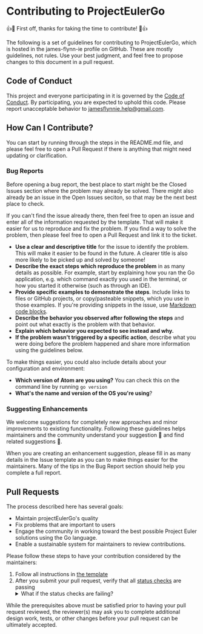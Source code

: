 # Contributing to ProjectEulerGo

👍🎉 First off, thanks for taking the time to contribute! 🎉👍

The following is a set of guidelines for contributing to ProjectEulerGo, which is hosted in the james-flynn-ie profile on GitHub. These are mostly guidelines, not rules. Use your best judgment, and feel free to propose changes to this document in a pull request.


## Code of Conduct
This project and everyone participating in it is governed by the [Code of Conduct](CODE_OF_CONDUCT.md). By participating, you are expected to uphold this code. Please report unacceptable behavior to jamesflynnie.help@gmail.com.

## How Can I Contribute?
You can start by running through the steps in the README.md file, and please feel free to open a Pull Request if there is anything that might need updating or clarification.

### Bug Reports
Before opening a bug report, the best place to start might be the Closed Issues section where the problem may already be solved. There might also already be an issue in the Open Issues seciton, so that may be the next best place to check.

If you can't find the issue already there, then feel free to open an issue and enter all of the information requested by the template. That will make it easier for us to reproduce and fix the problem.
If you find a way to solve the problem, then please feel free to open a Pull Request and link it to the ticket.

* **Use a clear and descriptive title** for the issue to identify the problem. This will make it easier to be found in the future. A clearer title is also more likely to be picked up and solved by someone!
* **Describe the exact steps which reproduce the problem** in as many details as possible. For example, start by explaining how you ran the Go application, e.g. which command exactly you used in the terminal, or how you started it otherwise (such as through an IDE).
* **Provide specific examples to demonstrate the steps**. Include links to files or GitHub projects, or copy/pasteable snippets, which you use in those examples. If you're providing snippets in the issue, use [Markdown code blocks](https://help.github.com/articles/markdown-basics/#multiple-lines).
* **Describe the behavior you observed after following the steps** and point out what exactly is the problem with that behavior.
* **Explain which behavior you expected to see instead and why.**
* **If the problem wasn't triggered by a specific action**, describe what you were doing before the problem happened and share more information using the guidelines below.

To make things easier, you could also include details about your configuration and environment:
* **Which version of Atom are you using?** You can check this on the command line by running ```go version```
* **What's the name and version of the OS you're using**?

### Suggesting Enhancements
We welcome suggestions for completely new approaches and minor improvements to existing functionality. Following these guidelines helps maintainers and the community understand your suggestion :pencil: and find related suggestions :mag_right:.

When you are creating an enhancement suggestion, please fill in as many details in the Issue template as you can to make things easier for the maintainers. Many of the tips in the Bug Report section should help you complete a full report.

## Pull Requests

The process described here has several goals:

- Maintain projectEulerGo's quality
- Fix problems that are important to users
- Engage the community in working toward the best possible Project Euler solutions using the Go language.
- Enable a sustainable system for maintainers to review contributions.

Please follow these steps to have your contribution considered by the maintainers:

1. Follow all instructions in [the template](PULL_REQUEST_TEMPLATE.md)
2. After you submit your pull request, verify that all [status checks](https://help.github.com/articles/about-status-checks/) are passing <details><summary>What if the status checks are failing?</summary>If a status check is failing, and you believe that the failure is unrelated to your change, please leave a comment on the pull request explaining why you believe the failure is unrelated. A maintainer will re-run the status check for you. If we conclude that the failure was a false positive, then we will open an issue to track that problem with our status check suite.</details>

While the prerequisites above must be satisfied prior to having your pull request reviewed, the reviewer(s) may ask you to complete additional design work, tests, or other changes before your pull request can be ultimately accepted.
